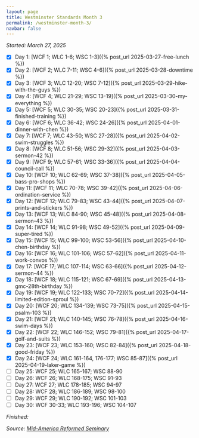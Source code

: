 ```yaml
---
layout: page
title: Westminster Standards Month 3
permalink: /westminster-month-3/
navbar: false
---
```


*Started: March 27, 2025*

- [x] Day 1: [WCF 1; WLC 1-6; WSC 1-3]({% post_url 2025-03-27-free-lunch %})
- [x] Day 2: [WCF 2; WLC 7-11; WSC 4-6]({% post_url 2025-03-28-downtime %})
- [x] Day 3: [WCF 3; WLC 12-20; WSC 7-12]({% post_url 2025-03-29-hike-with-the-guys %})
- [x] Day 4: [WCF 4; WLC 21-29; WSC 13-19]({% post_url 2025-03-30-my-everything %})
- [x] Day 5: [WCF 5; WLC 30-35; WSC 20-23]({% post_url 2025-03-31-finished-training %})
- [x] Day 6: [WCF 6; WLC 36-42; WSC 24-26]({% post_url 2025-04-01-dinner-with-chen %})
- [x] Day 7: [WCF 7; WLC 43-50; WSC 27-28]({% post_url 2025-04-02-swim-struggles %})
- [x] Day 8: [WCF 8; WLC 51-56; WSC 29-32]({% post_url 2025-04-03-sermon-42 %})
- [x] Day 9: [WCF 9; WLC 57-61; WSC 33-36]({% post_url 2025-04-04-council-call %})
- [x] Day 10: [WCF 10; WLC 62-69; WSC 37-38]({% post_url 2025-04-05-bass-pro-shops %})
- [x] Day 11: [WCF 11; WLC 70-78; WSC 39-42]({% post_url 2025-04-06-ordination-service %})
- [x] Day 12: [WCF 12; WLC 79-83; WSC 43-44]({% post_url 2025-04-07-prints-and-stickers %})
- [x] Day 13: [WCF 13; WLC 84-90; WSC 45-48]({% post_url 2025-04-08-sermon-43 %})
- [x] Day 14: [WCF 14; WLC 91-98; WSC 49-52]({% post_url 2025-04-09-super-tired %})
- [x] Day 15: [WCF 15; WLC 99-100; WSC 53-56]({% post_url 2025-04-10-chen-birthday %})
- [x] Day 16: [WCF 16; WLC 101-106; WSC 57-62]({% post_url 2025-04-11-work-convos %})
- [x] Day 17: [WCF 17; WLC 107-114; WSC 63-66]({% post_url 2025-04-12-sermon-44 %})
- [x] Day 18: [WCF 18; WLC 115-121; WSC 67-69]({% post_url 2025-04-13-gmc-28th-birthday %})
- [x] Day 19: [WCF 19; WLC 122-133; WSC 70-72]({% post_url 2025-04-14-limited-edition-sproul %})
- [x] Day 20: [WCF 20; WLC 134-139; WSC 73-75]({% post_url 2025-04-15-psalm-103 %})
- [x] Day 21: [WCF 21; WLC 140-145; WSC 76-78]({% post_url 2025-04-16-swim-days %})
- [x] Day 22: [WCF 22; WLC 146-152; WSC 79-81]({% post_url 2025-04-17-golf-and-suits %})
- [x] Day 23: [WCF 23; WLC 153-160; WSC 82-84]({% post_url 2025-04-18-good-friday %})
- [x] Day 24: [WCF 24; WLC 161-164, 176-177; WSC 85-87]({% post_url 2025-04-19-laker-game %})
- [ ] Day 25: WCF 25; WLC 165-167; WSC 88-90
- [ ] Day 26: WCF 26; WLC 168-175; WSC 91-93
- [ ] Day 27: WCF 27; WLC 178-185; WSC 94-97
- [ ] Day 28: WCF 28; WLC 186-189; WSC 98-100
- [ ] Day 29: WCF 29; WLC 190-192; WSC 101-103
- [ ] Day 30: WCF 30-33; WLC 193-196; WSC 104-107

*Finished:*

*Source:* [*Mid-America Reformed Seminary*](https://s3.us-west-1.amazonaws.com/blog.swang.cloud/reformed-standards-monthly.pdf)
